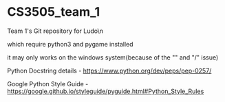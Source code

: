# CS3505_team_1
Team 1's Git repository for Ludo\n

which require python3 and pygame installed

it may only works on the windows system(because of the "\" and "/" issue)

Python Docstring details - https://www.python.org/dev/peps/pep-0257/

Google Python Style Guide - https://google.github.io/styleguide/pyguide.html#Python_Style_Rules
